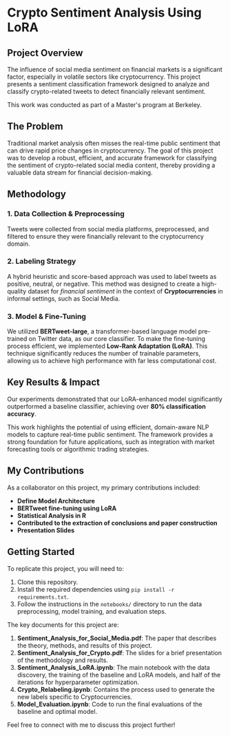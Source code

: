 # Crypto Sentiment Analysis Using LoRA

## Project Overview

The influence of social media sentiment on financial markets is a significant factor, especially in volatile sectors like cryptocurrency. This project presents a sentiment classification framework designed to analyze and classify crypto-related tweets to detect financially relevant sentiment.

This work was conducted as part of a Master's program at Berkeley.

## The Problem

Traditional market analysis often misses the real-time public sentiment that can drive rapid price changes in cryptocurrency. The goal of this project was to develop a robust, efficient, and accurate framework for classifying the sentiment of crypto-related social media content, thereby providing a valuable data stream for financial decision-making.

## Methodology

### 1. Data Collection & Preprocessing
Tweets were collected from social media platforms, preprocessed, and filtered to ensure they were financially relevant to the cryptocurrency domain.

### 2. Labeling Strategy
A hybrid heuristic and score-based approach was used to label tweets as positive, neutral, or negative. This method was designed to create a high-quality dataset for *financial sentiment* in the context of **Cryptocurrencies** in informal settings, such as Social Media.

### 3. Model & Fine-Tuning
We utilized **BERTweet-large**, a transformer-based language model pre-trained on Twitter data, as our core classifier. To make the fine-tuning process efficient, we implemented **Low-Rank Adaptation (LoRA)**. This technique significantly reduces the number of trainable parameters, allowing us to achieve high performance with far less computational cost.

## Key Results & Impact

Our experiments demonstrated that our LoRA-enhanced model significantly outperformed a baseline classifier, achieving over **80% classification accuracy**.

This work highlights the potential of using efficient, domain-aware NLP models to capture real-time public sentiment. The framework provides a strong foundation for future applications, such as integration with market forecasting tools or algorithmic trading strategies.

## My Contributions

As a collaborator on this project, my primary contributions included:
* **Define Model Architecture**
* **BERTweet fine-tuning using LoRA**
* **Statistical Analysis in R**
* **Contributed to the extraction of conclusions and paper construction**
* **Presentation Slides**  

## Getting Started

To replicate this project, you will need to:
1. Clone this repository.
2. Install the required dependencies using `pip install -r requirements.txt`.
3. Follow the instructions in the `notebooks/` directory to run the data preprocessing, model training, and evaluation steps.

The key documents for this project are:
1. **Sentiment_Analysis_for_Social_Media.pdf**: The paper that describes the theory, methods, and results of this project.
2. **Sentiment_Analysis_for_Crypto.pdf**: The slides for a brief presentation of the methodology and results. 
3. **Sentiment_Analysis_LoRA.ipynb**: The main notebook with the data discovery, the training of the baseline and LoRA models, and half of the iterations for hyperparameter optimization.
4. **Crypto_Relabeling.ipynb**: Contains the process used to generate the new labels specific to Cryptocurrencies.
5. **Model_Evaluation.ipynb**: Code to run the final evaluations of the baseline and optimal model.  

Feel free to connect with me to discuss this project further!
